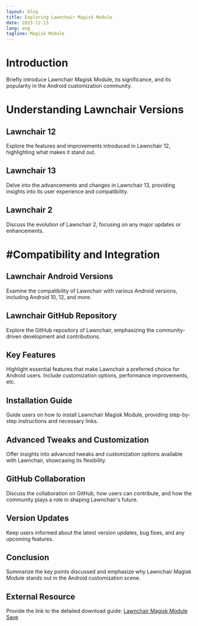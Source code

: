 ```yaml
---
layout: blog
title: Exploring Lawnchair Magisk Module
date: 2023-12-13
lang: eng
tagline: Magisk Module
---
```


# Introduction

Briefly introduce Lawnchair Magisk Module, its significance, and its popularity in the Android customization community.

# Understanding Lawnchair Versions

## Lawnchair 12

Explore the features and improvements introduced in Lawnchair 12, highlighting what makes it stand out.

## Lawnchair 13

Delve into the advancements and changes in Lawnchair 13, providing insights into its user experience and compatibility.

## Lawnchair 2

Discuss the evolution of Lawnchair 2, focusing on any major updates or enhancements.

# #Compatibility and Integration

## Lawnchair Android Versions

Examine the compatibility of Lawnchair with various Android versions, including Android 10, 12, and more.

## Lawnchair GitHub Repository

Explore the GitHub repository of Lawnchair, emphasizing the community-driven development and contributions.

## Key Features

Highlight essential features that make Lawnchair a preferred choice for Android users. Include customization options, performance improvements, etc.

## Installation Guide

Guide users on how to install Lawnchair Magisk Module, providing step-by-step instructions and necessary links.

## Advanced Tweaks and Customization

Offer insights into advanced tweaks and customization options available with Lawnchair, showcasing its flexibility.

## GitHub Collaboration

Discuss the collaboration on GitHub, how users can contribute, and how the community plays a role in shaping Lawnchair's future.

## Version Updates

Keep users informed about the latest version updates, bug fixes, and any upcoming features.

## Conclusion

Summarize the key points discussed and emphasize why Lawnchair Magisk Module stands out in the Android customization scene.

## External Resource

Provide the link to the detailed download guide: [Lawnchair Magisk Module Save](https://www.magiskflash.com/2023/11/lawnchair-magisk-module-download.html)
